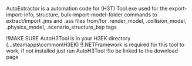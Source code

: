 AutoExtractor is a automation code for (H3T) Tool.exe 
used for the export-import-info, structure, bulk-import-model-folder commands to extract/import .jms and .ass files from/for
.render_model, .collision_model, .physics_model, .scenario_structure_bsp tags

!!MAKE SURE AutoH3Tool is in your H3EK directory (...steamapps\common\H3EK)
!!.NETFramework is required for this tool to work, if not installed just run AutoH3Tool
!!to be linked to the download page
